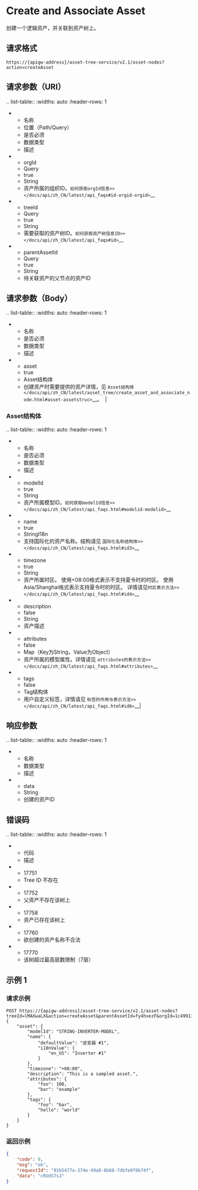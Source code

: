 # Create and Associate Asset

创建一个逻辑资产，并关联到资产树上。

## 请求格式

```
https://{apigw-address}/asset-tree-service/v2.1/asset-nodes?action=createAsset
```

## 请求参数（URI）

.. list-table::
   :widths: auto
   :header-rows: 1

   * - 名称
     - 位置（Path/Query）
     - 是否必须
     - 数据类型
     - 描述
   * - orgId
     - Query
     - true
     - String
     - 资产所属的组织ID。`如何获取orgId信息>> </docs/api/zh_CN/latest/api_faqs#id-orgid-orgid>`__
   * - treeId
     - Query
     - true
     - String
     - 需要获取的资产树ID。`如何获取资产树信息ID>> </docs/api/zh_CN/latest/api_faqs#id>`__
   * - parentAssetId
     - Query
     - true
     - String
     - 待关联资产的父节点的资产ID



## 请求参数（Body）

.. list-table::
   :widths: auto
   :header-rows: 1

   * - 名称
     - 是否必须
     - 数据类型
     - 描述
   * - asset
     - true
     - Asset结构体
     - 创建资产时需要提供的资产详情，见 `Asset结构体 </docs/api/zh_CN/latest/asset_tree/create_asset_and_associate_node.html#asset-assetstruc>`__。   |


### Asset结构体<assetstruc>

.. list-table::
   :widths: auto
   :header-rows: 1

   * - 名称
     - 是否必须
     - 数据类型
     - 描述
   * - modelId
     - true
     - String
     - 资产所属模型ID。`如何获取modelId信息>> </docs/api/zh_CN/latest/api_faqs.html#modelid-modelid>`__
   * - name
     - true
     - StringI18n
     - 支持国际化的资产名称。结构请见 `国际化名称结构体>> </docs/api/zh_CN/latest/api_faqs.html#id3>`__
   * - timezone
     - true
     - String
     - 资产所属时区。
         使用+08:00格式表示不支持夏令时的时区。
         使用Asia/Shanghai格式表示支持夏令时的时区。
         详情请见`时区表示方法>> </docs/api/zh_CN/latest/api_faqs.html#id4>`__
   * - description
     - false
     - String
     - 资产描述
   * - attributes
     - false
     - Map（Key为String，Value为Object）
     - 资产所属的模型属性。详情请见 `attributes的表示方法>> </docs/api/zh_CN/latest/api_faqs.html#attributes>`__
   * - tags
     - false
     - Tag结构体
     - 用户自定义标签，详情请见 `标签的作用与表示方法>> </docs/api/zh_CN/latest/api_faqs.html#id6>`__|



## 响应参数

.. list-table::
   :widths: auto
   :header-rows: 1

   * - 名称
     - 数据类型
     - 描述
   * - data
     - String 
     - 创建的资产ID


## 错误码


.. list-table::
   :widths: auto
   :header-rows: 1

   * - 代码
     - 描述
   * - 17751
     - Tree ID 不存在
   * - 17752
     - 父资产不存在该树上
   * - 17758
     - 资产已存在该树上
   * - 17760
     - 欲创建的资产名称不合法
   * - 17770
     - 该树超过最高层数限制（7层）



## 示例 1

### 请求示例

```
POST https://{apigw-address}/asset-tree-service/v2.1/asset-nodes?treeId=lMAXwaLX&action=createAsset&parentAssetId=fy4hxezF&orgId=1c499110e8800000
{ 
    "asset": { 
        "modelId": "STRING-INVERTER-MODEL", 
        "name": { 
            "defaultValue": "逆变器 #1", 
            "i18nValue": { 
                "en_US": "Inverter #1" 
            } 
        }, 
        "timezone": "+08:00", 
        "description": "This is a sampled asset.", 
        "attributes": { 
            "foo": 100, 
            "bar": "example" 
        }, 
        "tags": { 
            "foo": "bar", 
            "hello": "world" 
        } 
    } 
}
```

### 返回示例

```json
{ 
    "code": 0, 
    "msg": "ok", 
    "requestId": "01b5477a-374e-49a0-8b68-7dbfe8f0b74f", 
    "data": "cRUdS7sJ" 
} 
```

